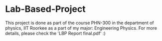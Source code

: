 # Lab-Based-Project
This project is done as part of the course PHN-300 in the department of physics, IIT Roorkee as a part of my major: Engineering Physics.
For more details, please check the 'LBP Report final.pdf' :)
